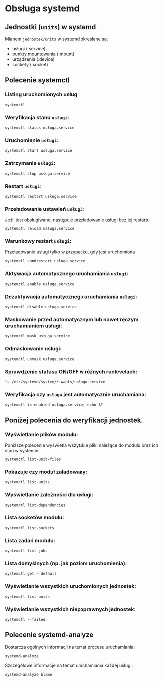 # Obsługa systemd

## Jednostki (`units`) w systemd
Mianem `jednostek/units` w systemd określane są:
* usługi (.service)
* punkty mountowania (.mount)
* urządzenia (.device)
* sockety (.socket)

## Polecenie systemctl

### Listing uruchomionych usług
```
systemctl
```

### Weryfikacja stanu `usługi`:
```
systemctl status usługa.service
```

### Uruchomienie `usługi`:
```
systemctl start usługa.service
```

### Zatrzymanie `usługi`:
```
systemctl stop usługa.service
```

### Restart `usługi`:
```
systemctl restart usługa.service
```

### Przeładowanie ustawień `usługi`:
Jeśli jest obsługiwane, następuje przeładowanie usługi bez jej restartu
```
systemctl reload usługa.service
```

### Warunkowy restart `usługi`:
Przeładowanie usługi tylko w przypadku, gdy jest uruchomiona
```
systemctl condrestart usługa.service
```

### Aktywacja automatycznego uruchamiania `usługi`:
```
systemctl enable usługa.service
```

### Dezaktywacja automatycznego uruchamiania `usługi`:
```
systemctl disable usługa.service
```

### Maskowanie przed automatycznym lub nawet ręczym uruchamianiem usługi:
```
systemctl mask usługa.service
```

### Odmaskowanie usługi:
```
systemctl unmask usługa.service
```
### Sprawdzenie statusu ON/OFF w różnych runlevelach:
```
ls /etc/systemd/system/*.wants/usługa.service	
```

### Weryfikacja czy `usługa` jest automatycznie uruchamiana:
```
systemctl is-enabled usługa.service; echo $?
```

## Poniżej polecenia do weryfikacji jednostek.

### Wyświetlanie plików modułu:
Poniższe polecenie wyświetla wszytskie pliki należące do modułu oraz ich stan w systemie:
```
systemctl list-unit-files
```
### Pokazuje czy moduł załadowany:
```
systemctl list-units
```
### Wyświetlanie zależności dla usługi:
```
systemctl list-dependencies
```
### Lista socketów modułu:
```
systemctl list-sockets
```
### Lista zadań modułu:
```
systemctl list-jobs
```
### Lista domyślnych (np. jak poziom uruchomienia):
```
systemctl get – default
```
### Wyświetlanie wszystkich uruchomionych jednostek:
```
systemctl list-units
```

### Wyświetlanie wszystkich niepoprawnych jednostek:
```
systemctl --failed
```

## Polecenie systemd-analyze
Dostarcza ogólnych informacji na temat procesu uruchamiania:
```
systemd-analyze
```
Szczegółowe informacje na temat uruchamiania każdej usługi:
```
systemd-analyze blame
```
